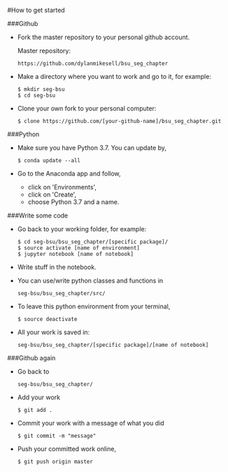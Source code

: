 
#How to get started

###Github

* Fork the master repository to your personal github account.

	Master repository: 

  ```
  https://github.com/dylanmikesell/bsu_seg_chapter
  ```

* Make a directory where you want to work and go to it, for example:

  ```
  $ mkdir seg-bsu
  $ cd seg-bsu
  ```
* Clone your own fork to your personal computer:

  ```
  $ clone https://github.com/[your-github-name]/bsu_seg_chapter.git
  ```

###Python

* Make sure you have Python 3.7. You can update by,

  ```
  $ conda update --all
  ```

* Go to the Anaconda app and follow,
	* click on 'Environments',
	* click on 'Create',
	* choose Python 3.7 and a name.

###Write some code

* Go back to your working folder, for example:

  ```
  $ cd seg-bsu/bsu_seg_chapter/[specific package]/
  $ source activate [name of environment]
  $ jupyter notebook [name of notebook]
  ```
* Write stuff in the notebook.
* You can use/write python classes and functions in 

	```
	seg-bsu/bsu_seg_chapter/src/
	```

* To leave this python environment from your terminal,

  ```
  $ source deactivate
  ```
* All your work is saved in:

  ```
  seg-bsu/bsu_seg_chapter/[specific package]/[name of notebook]
  ```
###Github again

* Go back to

	```
  seg-bsu/bsu_seg_chapter/
  ```
  
* Add your work

	```
  $ git add .
  ```

* Commit your work with a message of what you did

  ```
  $ git commit -m "message"
  ```

* Push your committed work online,

  ```
  $ git push origin master
  ```